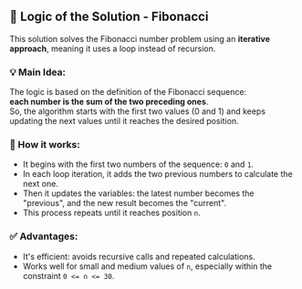 ## 🧠 Logic of the Solution - Fibonacci

This solution solves the Fibonacci number problem using an **iterative approach**, meaning it uses a loop instead of recursion.

### 💡 Main Idea:

The logic is based on the definition of the Fibonacci sequence:  
**each number is the sum of the two preceding ones**.  
So, the algorithm starts with the first two values (0 and 1) and keeps updating the next values until it reaches the desired position.

### 🔄 How it works:

- It begins with the first two numbers of the sequence: `0` and `1`.
- In each loop iteration, it adds the two previous numbers to calculate the next one.
- Then it updates the variables: the latest number becomes the "previous", and the new result becomes the "current".
- This process repeats until it reaches position `n`.

### ✅ Advantages:

- It's efficient: avoids recursive calls and repeated calculations.
- Works well for small and medium values of `n`, especially within the constraint `0 <= n <= 30`.

